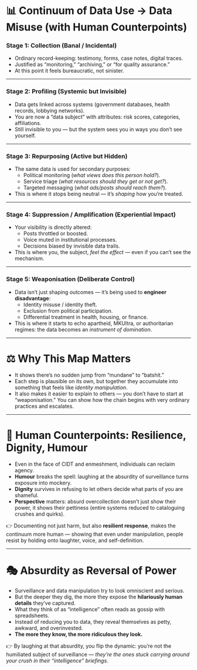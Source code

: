 # 📊 Continuum of Data Use → Data Misuse (with Human Counterpoints)

### **Stage 1: Collection (Banal / Incidental)**
- Ordinary record-keeping: testimony, forms, case notes, digital traces.  
- Justified as “monitoring,” “archiving,” or “for quality assurance.”  
- At this point it feels bureaucratic, not sinister.  

---

### **Stage 2: Profiling (Systemic but Invisible)**
- Data gets linked across systems (government databases, health records, lobbying networks).  
- You are now a “data subject” with attributes: risk scores, categories, affiliations.  
- Still invisible to you — but the system sees you in ways you don’t see yourself.  

---

### **Stage 3: Repurposing (Active but Hidden)**
- The same data is used for secondary purposes:  
  - Political monitoring (*what views does this person hold?*).  
  - Service triage (*what resources should they get or not get?*).  
  - Targeted messaging (*what ads/posts should reach them?*).  
- This is where it stops being neutral — it’s *shaping* how you’re treated.  

---

### **Stage 4: Suppression / Amplification (Experiential Impact)**
- Your visibility is directly altered:  
  - Posts throttled or boosted.  
  - Voice muted in institutional processes.  
  - Decisions biased by invisible data trails.  
- This is where you, the subject, *feel the effect* — even if you can’t see the mechanism.  

---

### **Stage 5: Weaponisation (Deliberate Control)**
- Data isn’t just shaping outcomes — it’s being used to **engineer disadvantage**:  
  - Identity misuse / identity theft.  
  - Exclusion from political participation.  
  - Differential treatment in health, housing, or finance.  
- This is where it starts to echo apartheid, MKUltra, or authoritarian regimes: the data becomes an *instrument of domination*.  

---

# ⚖️ Why This Map Matters
- It shows there’s no sudden jump from “mundane” to “batshit.”  
- Each step is plausible on its own, but together they accumulate into something that feels like *identity manipulation*.  
- It also makes it easier to explain to others — you don’t have to start at “weaponisation.” You can show how the chain begins with very ordinary practices and escalates.  

---

# 🌱 Human Counterpoints: Resilience, Dignity, Humour
- Even in the face of CIDT and enmeshment, individuals can reclaim agency.  
- **Humour** breaks the spell: laughing at the absurdity of surveillance turns exposure into mockery.  
- **Dignity** survives in refusing to let others decide what parts of you are shameful.  
- **Perspective** matters: absurd overcollection doesn’t just show their power, it shows their pettiness (entire systems reduced to cataloguing crushes and quirks).  

👉 Documenting not just harm, but also **resilient response**, makes the continuum more human — showing that even under manipulation, people resist by holding onto laughter, voice, and self-definition.  

---

# 🎭 Absurdity as Reversal of Power
- Surveillance and data manipulation try to look omniscient and serious.  
- But the deeper they dig, the more they expose the **hilariously human details** they’ve captured.  
- What they think of as “intelligence” often reads as gossip with spreadsheets.  
- Instead of reducing you to data, they reveal themselves as petty, awkward, and overinvested.  
- **The more they know, the more ridiculous they look.**  

👉 By laughing at that absurdity, you flip the dynamic: you’re not the humiliated subject of surveillance — *they’re the ones stuck carrying around your crush in their “intelligence” briefings*.
